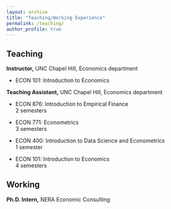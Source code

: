 ```yaml
---
layout: archive
title: "Teaching/Working Experience"
permalink: /teaching/
author_profile: true
---
```


## Teaching

**Instructor,** UNC Chapel Hill, Economics department

* ECON 101: Introduction to Economics

**Teaching Assistant,** UNC Chapel Hill, Economics department

* ECON 876: Introduction to Empirical Finance\
2 semesters

* ECON 771: Econometrics\
3 semesters

* ECON 400: Introduction to Data Science and Econometrics\
1 semester

* ECON 101: Introduction to Economics\
4 semesters

## Working

**Ph.D. Intern,** NERA Economic Consulting
